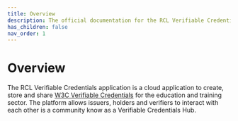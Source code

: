 ```yaml
---
title: Overview
description: The official documentation for the RCL Verifiable Credentials application.
has_children: false
nav_order: 1
---
```


# Overview

The RCL Verifiable Credentials application is a cloud application to create, store and share [W3C Verifiable Credentials](https://www.w3.org/TR/vc-overview/) for the education and training sector. The platform allows issuers, holders and verifiers to interact with each other is a community know as a Verifiable Credentials Hub.
